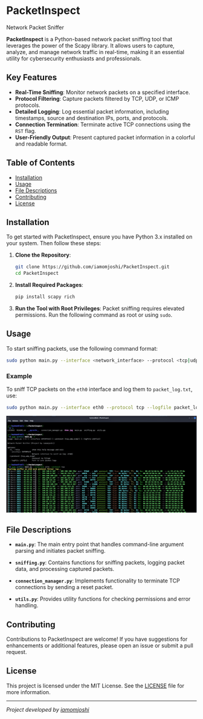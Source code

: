 # PacketInspect
Network Packet Sniffer

**PacketInspect** is a Python-based network packet sniffing tool that leverages the power of the Scapy library. It allows users to capture, analyze, and manage network traffic in real-time, making it an essential utility for cybersecurity enthusiasts and professionals.

## Key Features

- **Real-Time Sniffing**: Monitor network packets on a specified interface.
- **Protocol Filtering**: Capture packets filtered by TCP, UDP, or ICMP protocols.
- **Detailed Logging**: Log essential packet information, including timestamps, source and destination IPs, ports, and protocols.
- **Connection Termination**: Terminate active TCP connections using the `RST` flag.
- **User-Friendly Output**: Present captured packet information in a colorful and readable format.

## Table of Contents

- [Installation](#installation)
- [Usage](#usage)
- [File Descriptions](#file-descriptions)
- [Contributing](#contributing)
- [License](#license)

## Installation

To get started with PacketInspect, ensure you have Python 3.x installed on your system. Then follow these steps:

1. **Clone the Repository**:
   ```bash
   git clone https://github.com/iamomjoshi/PacketInspect.git
   cd PacketInspect
   ```

2. **Install Required Packages**:
   ```bash
   pip install scapy rich
   ```

3. **Run the Tool with Root Privileges**: Packet sniffing requires elevated permissions. Run the following command as root or using `sudo`.

## Usage

To start sniffing packets, use the following command format:

```bash
sudo python main.py --interface <network_interface> --protocol <tcp|udp|icmp> --logfile <path_to_logfile>
```

### Example

To sniff TCP packets on the `eth0` interface and log them to `packet_log.txt`, use:

```bash
sudo python main.py --interface eth0 --protocol tcp --logfile packet_log.txt
```
<img src="./demo4.png">

## File Descriptions

- **`main.py`**: The main entry point that handles command-line argument parsing and initiates packet sniffing.
  
- **`sniffing.py`**: Contains functions for sniffing packets, logging packet data, and processing captured packets.

- **`connection_manager.py`**: Implements functionality to terminate TCP connections by sending a reset packet.

- **`utils.py`**: Provides utility functions for checking permissions and error handling.

## Contributing

Contributions to PacketInspect are welcome! If you have suggestions for enhancements or additional features, please open an issue or submit a pull request.

## License

This project is licensed under the MIT License. See the [LICENSE](LICENSE) file for more information.

---

*Project developed by [iamomjoshi](https://github.com/iamomjoshi)*
```
